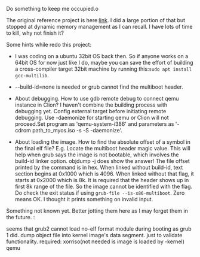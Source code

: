 Do something to keep me occupied.o

The original reference project is here:[link](http://www.jamesmolloy.co.uk/tutorial_html/1.-Environment%20setup.html).
I did a large portion of that but stopped at dynamic memory management as I can recall.
I have lots of time to kill, why not finish it?

Some hints while redo this project:
* I was coding on a ubuntu 32bit OS back then. So if anyone works on a 64bit OS for now just like I do,
 maybe you can save the effort of building a cross-compiler target 32bit machine by running this:```sudo apt install gcc-multilib```.


* --build-id=none is needed or grub cannot find the multiboot header.

* About debugging. How to use gdb remote debug to connect qemu instance in Clion? I haven't combine the building process with debugging yet.
Config external target before initiating remote debugging. Use -daemonize for starting qemu or Clion will not proceed.Set program as 'qemu-system-i386' and
parameters as '-cdrom path_to_myos.iso -s -S -daemonize'.

* About loading the image. How to find the absolute offset of a symbol in the final elf file? E.g. Locate the multiboot header magic value.
This will help when grub says the image is not bootable, which involves the build-id linker option. objdump -j does show the answer!
The file offset printed by the command is in hex. When linked without build-id, text section begins at 0x1000 which is 4096. When linked without that flag,
it starts at 0x2000 which is 8k. It is required that the header shows up in first 8k range of the file. So the image cannot be identified with the flag.
Do check the exit status if using ```grub-file --is-x86-multiboot```. Zero means OK. I thought it prints something on invalid input.

Something not known yet. Better jotting them here as I may forget them in the future. :

seems that grub2 cannot load no-elf format module during booting as grub 1 did.
dump object file into kernel image's data segment. just to validate functionality. 
required:
xorriso(not needed is image is loaded by -kernel)
qemu
